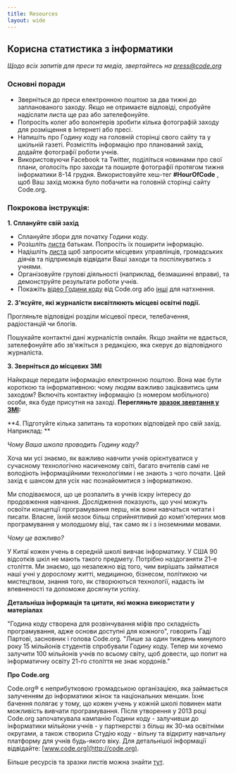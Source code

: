 ```yaml
---
title: Resources 
layout: wide
---
```


## Корисна статистика з інформатики

*Щодо всіх запитів для преси та медіа, звертайтесь на <press@code.org>*

### Основні поради

  * Зверніться до преси електронною поштою за два тижні до запланованого заходу. Якщо не отримаєте відповіді, спробуйте надіслати листа ще раз або зателефонуйте.
  * Попросіть колег або волонтерів зробити кілька фотографій заходу для розміщення в Інтернеті або пресі.
  * Напишіть про Годину коду на головній сторінці свого сайту та у шкільній газеті. Розмістіть інформацію про планований захід, додайте фотографії роботи учнів.
  * Використовуючи Facebook та Twitter, поділіться новинами про свої плани, оголосіть про заходи та поширте фотографії протягом тижня інформатики 8-14 грудня. Використовуйте хеш-тег **#HourOfCode** , щоб Ваш захід можна було побачити на головній сторінці сайту Code.org.

### Покрокова інструкція:

**1. Сплануйте свій захід**

  * Сплануйте збори для початку Години коду.
  * Розішліть [листа](/resources#sample-emails) батькам. Попросіть їх поширити інформацію.
  * Надішліть [листа](/resources#sample-emails) щоб запросити місцевих управлінців, громадських діячів та підприємців відвідати Ваші заходи та поспілкуватись з учнями.
  * Організовуйте групові діяльності (наприклад, безмашинні вправи), та демонструйте результати роботи учнів.
  * Покажіть [відео Години коду](http://hourofcode.com) від Code.org або [інші](/resources#videos) для натхнення.

**2. З'ясуйте, які журналісти висвітлюють місцеві освітні події.**

Прогляньте відповідні розділи місцевої преси, телебачення, радіостанцій чи блогів.

Пошукайте контактні дані журналістів онлайн. Якщо знайти не вдається, зателефонуйте або зв'яжіться з редакцією, яка скерує до відповідного журналіста.

**3. Зверніться до місцевих ЗМІ**

Найкраще передати інформацію електронною поштою. Вона має бути короткою та інформативною: чому людям важливо зацікавитись цим заходом? Включіть контактну інформацію (з номером мобільного) особи, яка буде присутня на заході. **Перегляньте [зразок звертання у ЗМІ](/resources#sample-emails):**

**4. Підготуйте кілька запитань та коротких відповідей про свій захід. Наприклад: **

*Чому Ваша школа проводить Годину коду?*

Хоча ми усі знаємо, як важливо навчити учнів орієнтуватися у сучасному технологічно насиченому світі, багато вчителів самі не володіють інформаційними технологіями і не знають з чого почати. Цей захід є шансом для усіх нас познайомитися з інформатикою.

Ми сподіваємося, що це розпалить в учнів іскру інтересу до продовження навчання. Дослідження показують, що учні можуть освоїти концепції програмування перш, ніж вони навчаться читати і писати. Власне, їхній мозок більш сприйнятливий до комп'ютерних мов програмування у молодшому віці, так само як і з іноземними мовами.

*Чому це важливо?*

У Китаї кожен учень в середній школі вивчає інформатику. У США 90 відсотків шкіл не мають такого предмету. Потрібно наздоганяти 21-е століття. Ми знаємо, що незалежно від того, чим вирішать займатися наші учні у дорослому житті, медициною, бізнесом, політикою чи мистецтвом, знання того, як створюються технології, надасть їм впевненості та допоможе досягнути успіху.

**Детальніша інформація та цитати, які можна використати у матеріалах**

"Година коду створена для розвінчування міфів про складність програмування, адже основи доступні для кожного", говорить Гаді Партові, засновник і голова Code.org. "Лише за один тиждень минулого року 15 мільйонів студентів спробували Годину коду. Тепер ми хочемо залучити 100 мільйонів учнів по всьому світу, щоб довести, що попит на інформатичну освіту 21-го століття не знає кордонів."

**Про Code.org**

Code.org® є неприбутковою громадською організацією, яка займається залученням до інформатики жінок та національних меншин. Їхнє бачення полягає у тому, що кожен учень у кожній школі повинен мати можливість вивчати програмування. Після утворення у 2013 році Code.org започаткувала кампанію Години коду - залучивши до інформатики мільйони учнів - у партнерстві з більш як 30-ма освітніми округами, а також створила Студію коду - вільну та відкриту навчальну платформу для учнів будь-якого віку. Для детальнішої інформації відвідайте: [www.code.org](http://code.org).

  
Більше ресурсів та зразки листів можна знайти [тут](/resources).